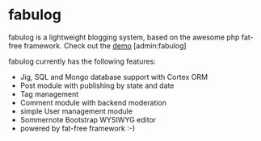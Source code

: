 fabulog
=======

fabulog is a lightweight blogging system, based on the awesome php fat-free framework. Check out the [demo](http://www.ikkez.de/fabulog) [admin:fabulog]

fabulog currently has the following features:

* Jig, SQL and Mongo database support with Cortex ORM
* Post module with publishing by state and date
* Tag management
* Comment module with backend moderation
* simple User management module
* Sommernote Bootstrap WYSIWYG editor
* powered by fat-free framework
:-)
